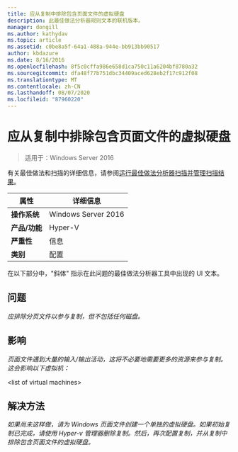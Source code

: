 ```yaml
---
title: 应从复制中排除包含页面文件的虚拟硬盘
description: 此最佳做法分析器规则文本的联机版本。
manager: dongill
ms.author: kathydav
ms.topic: article
ms.assetid: c0be8a5f-64a1-488a-944e-bb913bb90517
author: kbdazure
ms.date: 8/16/2016
ms.openlocfilehash: 8f5c0cffa986e658d1ca750c11a6204bf8780a32
ms.sourcegitcommit: dfa48f77b751dbc34409aced628eb2f17c912f08
ms.translationtype: MT
ms.contentlocale: zh-CN
ms.lasthandoff: 08/07/2020
ms.locfileid: "87960220"
---
```

# <a name="virtual-hard-disks-with-paging-files-should-be-excluded-from-replication"></a>应从复制中排除包含页面文件的虚拟硬盘

>适用于：Windows Server 2016

有关最佳做法和扫描的详细信息，请参阅[运行最佳做法分析器扫描并管理扫描结果](https://go.microsoft.com/fwlink/p/?LinkID=223177)。

|属性|详细信息|
|-|-|
|**操作系统**|Windows Server 2016|
|**产品/功能**|Hyper-V|
|**严重性**|信息|
|**类别**|配置|

在以下部分中，"斜体" 指示在此问题的最佳做法分析器工具中出现的 UI 文本。

## <a name="issue"></a>问题
*应排除分页文件以参与复制，但不包括任何磁盘。*

## <a name="impact"></a>影响
*页面文件遇到大量的输入/输出活动，这将不必要地需要更多的资源来参与复制。这会影响以下虚拟机：*

\<list of virtual machines>

## <a name="resolution"></a>解决方法
*如果尚未这样做，请为 Windows 页面文件创建一个单独的虚拟硬盘。如果初始复制已完成，请使用 Hyper-v 管理器删除复制。然后，再次配置复制，并从复制中排除包含页面文件的虚拟硬盘。*



